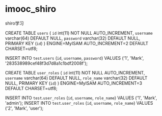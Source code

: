 # imooc_shiro
shiro学习

CREATE TABLE `users` (
  `id` int(11) NOT NULL AUTO_INCREMENT,
  `username` varchar(64) DEFAULT NULL,
  `password` varchar(32) DEFAULT NULL,
  PRIMARY KEY (`id`)
) ENGINE=MyISAM AUTO_INCREMENT=2 DEFAULT CHARSET=utf8;


INSERT INTO `test`.`users` (`id`, `username`, `password`) VALUES ('1', 'Mark', '283538989cef48f3d7d8a1c1bdf2008f');


CREATE TABLE `user_roles` (
  `id` int(11) NOT NULL AUTO_INCREMENT,
  `username` varchar(64) DEFAULT NULL,
  `role_name` varchar(32) DEFAULT NULL,
  PRIMARY KEY (`id`)
) ENGINE=MyISAM AUTO_INCREMENT=3 DEFAULT CHARSET=utf8;


INSERT INTO `test`.`user_roles` (`id`, `username`, `role_name`) VALUES ('1', 'Mark', 'admin');
INSERT INTO `test`.`user_roles` (`id`, `username`, `role_name`) VALUES ('2', 'Mark', 'user');
